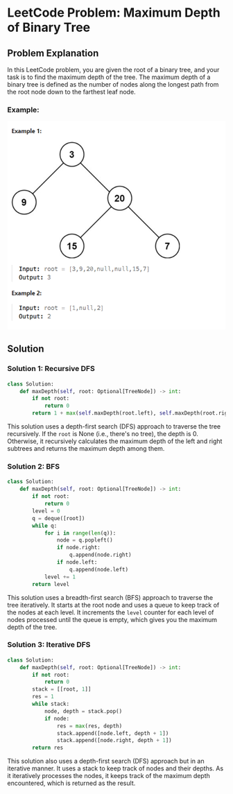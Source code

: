 # LeetCode Problem: Maximum Depth of Binary Tree

## Problem Explanation

In this LeetCode problem, you are given the root of a binary tree, and your task is to find the maximum depth of the tree. The maximum depth of a binary tree is defined as the number of nodes along the longest path from the root node down to the farthest leaf node.

### Example:

![example](./img/example.png)

## Solution

### Solution 1: Recursive DFS

```python
class Solution:
    def maxDepth(self, root: Optional[TreeNode]) -> int:
        if not root:
            return 0
        return 1 + max(self.maxDepth(root.left), self.maxDepth(root.right))
```

This solution uses a depth-first search (DFS) approach to traverse the tree recursively. If the `root` is None (i.e., there's no tree), the depth is 0. Otherwise, it recursively calculates the maximum depth of the left and right subtrees and returns the maximum depth among them.

### Solution 2: BFS

```python
class Solution:
    def maxDepth(self, root: Optional[TreeNode]) -> int:
        if not root:
            return 0
        level = 0
        q = deque([root])
        while q:
            for i in range(len(q)):
                node = q.popleft()
                if node.right:
                    q.append(node.right)
                if node.left:
                    q.append(node.left)
            level += 1
        return level
```

This solution uses a breadth-first search (BFS) approach to traverse the tree iteratively. It starts at the root node and uses a queue to keep track of the nodes at each level. It increments the `level` counter for each level of nodes processed until the queue is empty, which gives you the maximum depth of the tree.

### Solution 3: Iterative DFS

```python
class Solution:
    def maxDepth(self, root: Optional[TreeNode]) -> int:
        if not root:
            return 0
        stack = [[root, 1]]
        res = 1
        while stack:
            node, depth = stack.pop()
            if node:
                res = max(res, depth)
                stack.append([node.left, depth + 1])
                stack.append([node.right, depth + 1])
        return res
```

This solution also uses a depth-first search (DFS) approach but in an iterative manner. It uses a stack to keep track of nodes and their depths. As it iteratively processes the nodes, it keeps track of the maximum depth encountered, which is returned as the result.

